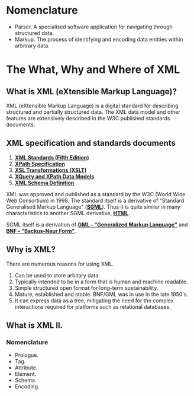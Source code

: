 
# Nomenclature

 - Parser. A specialised software application for navigating through structured data.
 - Markup. The process of identifying and encoding data entities within arbitrary data.
  
# The What, Why and Where of XML

## What is XML (eXtensible Markup Language)?

XML (eXtensible Markup Language) is a digital standard for describing structured and partially structured data. The XML data model and other features are extensively described in the W3C published standards documents:

## XML specification and standards documents
1. __[XML Standards (Fifth Edition)](https://www.w3.org/TR/xml/)__
2. __[XPath Specification](https://www.w3.org/TR/xpath-31/)__ 
3. __[XSL Transformations (XSLT)](https://www.w3.org/TR/xslt-30/)__
4. __[XQuery and XPath Data Models](https://www.w3.org/TR/xpath-datamodel-31/)__
5. __[XML Schema Definition](https://www.w3.org/TR/xmlschema11-1/)__

XML was approved and published as a standard by the W3C (World Wide Web Consortium) in 1998. The standard itself is a derivative of "Standard Generalised Markup Language" (__[SGML](https://info.cern.ch/hypertext/WWW/MarkUp/SGML.html)__). Thus it is quite similar in many characteristics to another SGML derivative, __[HTML](https://html.spec.whatwg.org/multipage/)__.

SGML itself is a derivation of __[GML - "Generalized Markup Language"](https://en.wikipedia.org/wiki/IBM_Generalized_Markup_Language)__ and __[BNF - "Backus-Naur Form"](https://en.wikipedia.org/wiki/Backus%E2%80%93Naur_form)__.

## Why is XML?

There are numerous reasons for using XML.

1. Can be used to store arbitary data.
2. Typically intended to be in a form that is human and machine readable.
3. Simple structured open format for long-term sustainability.
4. Mature, established and stable. BNF/GML was in use in the late 1950's.
5. It can express data as a tree, mitigating the need for the complex interactions required for platforms such as relational databases.

## What is XML II.

### Nomenclature

- Prologue.
- Tag.
- Attribute.
- Element.
- Schema.
- Encoding.


